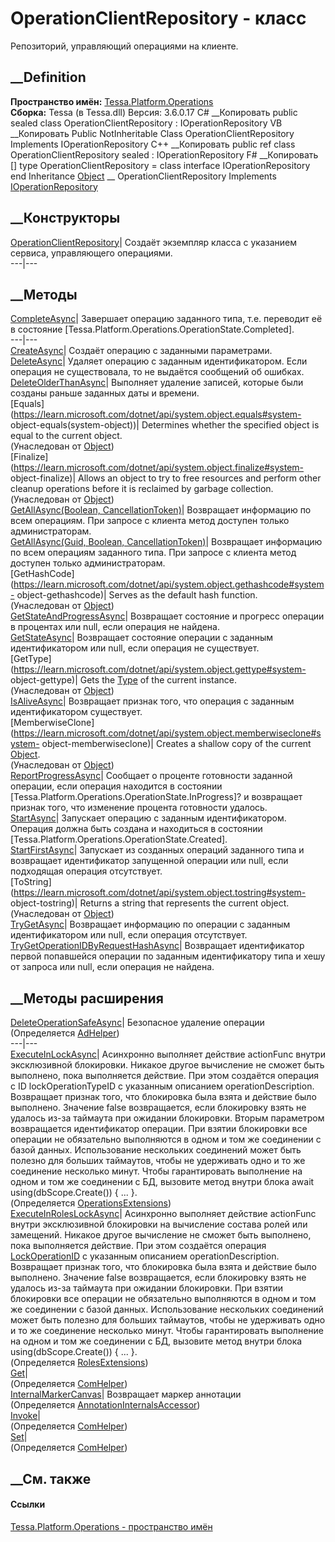 # OperationClientRepository - класс
Репозиторий, управляющий операциями на клиенте.
## __Definition
 **Пространство имён:**
[Tessa.Platform.Operations](N_Tessa_Platform_Operations.htm)  
 **Сборка:** Tessa (в Tessa.dll) Версия: 3.6.0.17
C# __Копировать
     public sealed class OperationClientRepository : IOperationRepository
VB __Копировать
     Public NotInheritable Class OperationClientRepository
    	Implements IOperationRepository
C++ __Копировать
     public ref class OperationClientRepository sealed : IOperationRepository
F# __Копировать
     [<SealedAttribute>]
    type OperationClientRepository = 
        class
            interface IOperationRepository
        end
Inheritance
    [Object](https://learn.microsoft.com/dotnet/api/system.object) __ OperationClientRepository
Implements
    [IOperationRepository](T_Tessa_Platform_Operations_IOperationRepository.htm)
##  __Конструкторы
[OperationClientRepository](M_Tessa_Platform_Operations_OperationClientRepository__ctor.htm)|
Создаёт экземпляр класса с указанием сервиса, управляющего операциями.  
---|---  
## __Методы
[CompleteAsync](M_Tessa_Platform_Operations_OperationClientRepository_CompleteAsync.htm)|
Завершает операцию заданного типа, т.е. переводит её в состояние
[Tessa.Platform.Operations.OperationState.Completed].  
---|---  
[CreateAsync](M_Tessa_Platform_Operations_OperationClientRepository_CreateAsync.htm)|
Создаёт операцию с заданными параметрами.  
[DeleteAsync](M_Tessa_Platform_Operations_OperationClientRepository_DeleteAsync.htm)|
Удаляет операцию с заданным идентификатором. Если операция не существовала, то
не выдаётся сообщений об ошибках.  
[DeleteOlderThanAsync](M_Tessa_Platform_Operations_OperationClientRepository_DeleteOlderThanAsync.htm)|
Выполняет удаление записей, которые были созданы раньше заданных даты и
времени.  
[Equals](https://learn.microsoft.com/dotnet/api/system.object.equals#system-
object-equals\(system-object\))| Determines whether the specified object is
equal to the current object.  
(Унаследован от
[Object](https://learn.microsoft.com/dotnet/api/system.object))  
[Finalize](https://learn.microsoft.com/dotnet/api/system.object.finalize#system-
object-finalize)| Allows an object to try to free resources and perform other
cleanup operations before it is reclaimed by garbage collection.  
(Унаследован от
[Object](https://learn.microsoft.com/dotnet/api/system.object))  
[GetAllAsync(Boolean,
CancellationToken)](M_Tessa_Platform_Operations_OperationClientRepository_GetAllAsync.htm)|
Возвращает информацию по всем операциям. При запросе с клиента метод доступен
только администраторам.  
[GetAllAsync(Guid, Boolean,
CancellationToken)](M_Tessa_Platform_Operations_OperationClientRepository_GetAllAsync_1.htm)|
Возвращает информацию по всем операциям заданного типа. При запросе с клиента
метод доступен только администраторам.  
[GetHashCode](https://learn.microsoft.com/dotnet/api/system.object.gethashcode#system-
object-gethashcode)| Serves as the default hash function.  
(Унаследован от
[Object](https://learn.microsoft.com/dotnet/api/system.object))  
[GetStateAndProgressAsync](M_Tessa_Platform_Operations_OperationClientRepository_GetStateAndProgressAsync.htm)|
Возвращает состояние и прогресс операции в процентах или null, если операция
не найдена.  
[GetStateAsync](M_Tessa_Platform_Operations_OperationClientRepository_GetStateAsync.htm)|
Возвращает состояние операции с заданным идентификатором или null, если
операция не существует.  
[GetType](https://learn.microsoft.com/dotnet/api/system.object.gettype#system-
object-gettype)| Gets the
[Type](https://learn.microsoft.com/dotnet/api/system.type) of the current
instance.  
(Унаследован от
[Object](https://learn.microsoft.com/dotnet/api/system.object))  
[IsAliveAsync](M_Tessa_Platform_Operations_OperationClientRepository_IsAliveAsync.htm)|
Возвращает признак того, что операция с заданным идентификатором существует.  
[MemberwiseClone](https://learn.microsoft.com/dotnet/api/system.object.memberwiseclone#system-
object-memberwiseclone)| Creates a shallow copy of the current
[Object](https://learn.microsoft.com/dotnet/api/system.object).  
(Унаследован от
[Object](https://learn.microsoft.com/dotnet/api/system.object))  
[ReportProgressAsync](M_Tessa_Platform_Operations_OperationClientRepository_ReportProgressAsync.htm)|
Сообщает о проценте готовности заданной операции, если операция находится в
состоянии [Tessa.Platform.Operations.OperationState.InProgress]? и возвращает
признак того, что изменение процента готовности удалось.  
[StartAsync](M_Tessa_Platform_Operations_OperationClientRepository_StartAsync.htm)|
Запускает операцию с заданным идентификатором. Операция должна быть создана и
находиться в состоянии [Tessa.Platform.Operations.OperationState.Created].  
[StartFirstAsync](M_Tessa_Platform_Operations_OperationClientRepository_StartFirstAsync.htm)|
Запускает из созданных операций заданного типа и возвращает идентификатор
запущенной операции или null, если подходящая операция отсутствует.  
[ToString](https://learn.microsoft.com/dotnet/api/system.object.tostring#system-
object-tostring)| Returns a string that represents the current object.  
(Унаследован от
[Object](https://learn.microsoft.com/dotnet/api/system.object))  
[TryGetAsync](M_Tessa_Platform_Operations_OperationClientRepository_TryGetAsync.htm)|
Возвращает информацию по операции с заданным идентификатором или null, если
операция отсутствует.  
[TryGetOperationIDByRequestHashAsync](M_Tessa_Platform_Operations_OperationClientRepository_TryGetOperationIDByRequestHashAsync.htm)|
Возвращает идентификатор первой попавшейся операции по заданным идентификатору
типа и хешу от запроса или null, если операция не найдена.  
## __Методы расширения
[DeleteOperationSafeAsync](M_Tessa_Extensions_Platform_Server_AdSync_AdHelper_DeleteOperationSafeAsync.htm)|
Безопасное удаление операции  
(Определяется
[AdHelper](T_Tessa_Extensions_Platform_Server_AdSync_AdHelper.htm))  
---|---  
[ExecuteInLockAsync](M_Tessa_Platform_Operations_OperationsExtensions_ExecuteInLockAsync.htm)|
Асинхронно выполняет действие actionFunc внутри эксклюзивной блокировки.
Никакое другое вычисление не сможет быть выполнено, пока выполняется действие.
При этом создаётся операция c ID lockOperationTypeID с указанным описанием
operationDescription. Возвращает признак того, что блокировка была взята и
действие было выполнено. Значение false возвращается, если блокировку взять не
удалось из-за таймаута при ожидании блокировки. Вторым параметром возвращается
идентификатор операции. При взятии блокировки все операции не обязательно
выполняются в одном и том же соединении с базой данных. Использование
нескольких соединений может быть полезно для больших таймаутов, чтобы не
удерживать одно и то же соединение несколько минут. Чтобы гарантировать
выполнение на одном и том же соединении с БД, вызовите метод внутри блока
await using(dbScope.Create()) { ... }.  
(Определяется
[OperationsExtensions](T_Tessa_Platform_Operations_OperationsExtensions.htm))  
[ExecuteInRolesLockAsync](M_Tessa_Roles_RolesExtensions_ExecuteInRolesLockAsync.htm)|
Асинхронно выполняет действие actionFunc внутри эксклюзивной блокировки на
вычисление состава ролей или замещений. Никакое другое вычисление не сможет
быть выполнено, пока выполняется действие. При этом создаётся операция
[LockOperationID](F_Tessa_Roles_RoleHelper_LockOperationID.htm) с указанным
описанием operationDescription. Возвращает признак того, что блокировка была
взята и действие было выполнено. Значение false возвращается, если блокировку
взять не удалось из-за таймаута при ожидании блокировки. При взятии блокировки
все операции не обязательно выполняются в одном и том же соединении с базой
данных. Использование нескольких соединений может быть полезно для больших
таймаутов, чтобы не удерживать одно и то же соединение несколько минут. Чтобы
гарантировать выполнение на одном и том же соединении с БД, вызовите метод
внутри блока using(dbScope.Create()) { ... }.  
(Определяется [RolesExtensions](T_Tessa_Roles_RolesExtensions.htm))  
[Get](M_Tessa_Extensions_Default_Client_EDS_ComHelper_Get.htm)|  
(Определяется
[ComHelper](T_Tessa_Extensions_Default_Client_EDS_ComHelper.htm))  
[InternalMarkerCanvas](M_Tessa_UI_Views_Charting_Annotations_AnnotationInternalsAccessor_InternalMarkerCanvas.htm)|
Возвращает маркер аннотации  
(Определяется
[AnnotationInternalsAccessor](T_Tessa_UI_Views_Charting_Annotations_AnnotationInternalsAccessor.htm))  
[Invoke](M_Tessa_Extensions_Default_Client_EDS_ComHelper_Invoke.htm)|  
(Определяется
[ComHelper](T_Tessa_Extensions_Default_Client_EDS_ComHelper.htm))  
[Set](M_Tessa_Extensions_Default_Client_EDS_ComHelper_Set.htm)|  
(Определяется
[ComHelper](T_Tessa_Extensions_Default_Client_EDS_ComHelper.htm))  
##  __См. также
#### Ссылки
[Tessa.Platform.Operations - пространство
имён](N_Tessa_Platform_Operations.htm)
